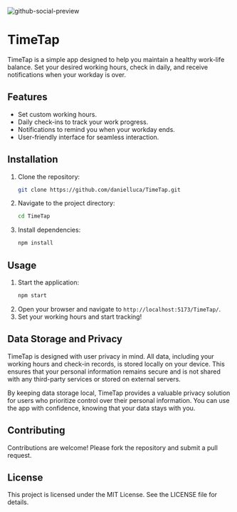 ![github-social-preview](https://github.com/user-attachments/assets/45f49560-797c-48a2-9718-726d8bc21c9a)

# TimeTap

TimeTap is a simple app designed to help you maintain a healthy work-life balance. Set your desired working hours, check in daily, and receive notifications when your workday is over.

## Features
- Set custom working hours.
- Daily check-ins to track your work progress.
- Notifications to remind you when your workday ends.
- User-friendly interface for seamless interaction.

## Installation
1. Clone the repository:
   ```bash
   git clone https://github.com/danielluca/TimeTap.git
   ```
2. Navigate to the project directory:
   ```bash
   cd TimeTap
   ```
3. Install dependencies:
   ```bash
   npm install
   ```

## Usage
1. Start the application:
   ```bash
   npm start
   ```
2. Open your browser and navigate to `http://localhost:5173/TimeTap/`.
3. Set your working hours and start tracking!

## Data Storage and Privacy

TimeTap is designed with user privacy in mind. All data, including your working hours and check-in records, is stored locally on your device. This ensures that your personal information remains secure and is not shared with any third-party services or stored on external servers.

By keeping data storage local, TimeTap provides a valuable privacy solution for users who prioritize control over their personal information. You can use the app with confidence, knowing that your data stays with you.

## Contributing
Contributions are welcome! Please fork the repository and submit a pull request.

## License
This project is licensed under the MIT License. See the LICENSE file for details.
